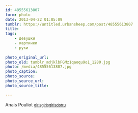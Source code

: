 ```yaml
---
id: 48555613807
form: photo
date: 2013-04-22 01:05:09
tumblr: https://untitled.urbansheep.com/post/48555613807
title:
tags:
    - девушки
    - картинки
    - руки
    
photo_original_url: 
photo_old: tumblr_mdjklbFGMz1qaoqu9o1_1280.jpg
photo: /media/48555613807.jpg
photo_caption: 
photo_source:
photo_source_url:
photo_source_title:

---
```


Anais Pouliot <small><a href="http://girlsgirlsgirls.ru/post/40599881082/anais-pouliot" class="tumblr_blog">girlsgirlsgirlsdotru</a></small>
